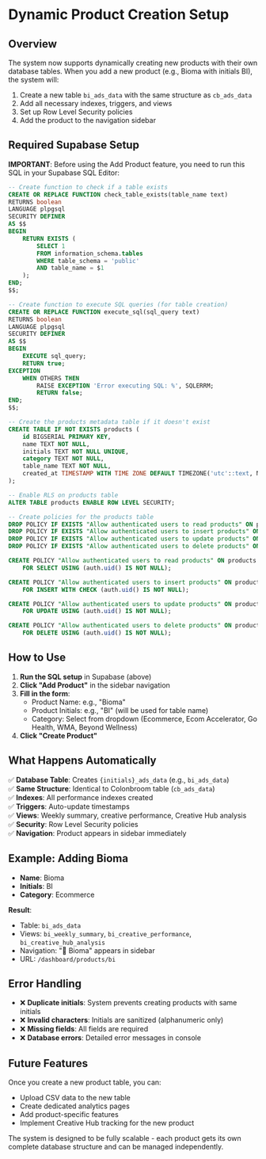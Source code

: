 # Dynamic Product Creation Setup

## Overview
The system now supports dynamically creating new products with their own database tables. When you add a new product (e.g., Bioma with initials BI), the system will:

1. Create a new table `bi_ads_data` with the same structure as `cb_ads_data`
2. Add all necessary indexes, triggers, and views
3. Set up Row Level Security policies
4. Add the product to the navigation sidebar

## Required Supabase Setup

**IMPORTANT**: Before using the Add Product feature, you need to run this SQL in your Supabase SQL Editor:

```sql
-- Create function to check if a table exists
CREATE OR REPLACE FUNCTION check_table_exists(table_name text)
RETURNS boolean
LANGUAGE plpgsql
SECURITY DEFINER
AS $$
BEGIN
    RETURN EXISTS (
        SELECT 1 
        FROM information_schema.tables 
        WHERE table_schema = 'public' 
        AND table_name = $1
    );
END;
$$;

-- Create function to execute SQL queries (for table creation)
CREATE OR REPLACE FUNCTION execute_sql(sql_query text)
RETURNS boolean
LANGUAGE plpgsql
SECURITY DEFINER
AS $$
BEGIN
    EXECUTE sql_query;
    RETURN true;
EXCEPTION
    WHEN OTHERS THEN
        RAISE EXCEPTION 'Error executing SQL: %', SQLERRM;
        RETURN false;
END;
$$;

-- Create the products metadata table if it doesn't exist
CREATE TABLE IF NOT EXISTS products (
    id BIGSERIAL PRIMARY KEY,
    name TEXT NOT NULL,
    initials TEXT NOT NULL UNIQUE,
    category TEXT NOT NULL,
    table_name TEXT NOT NULL,
    created_at TIMESTAMP WITH TIME ZONE DEFAULT TIMEZONE('utc'::text, NOW()) NOT NULL
);

-- Enable RLS on products table
ALTER TABLE products ENABLE ROW LEVEL SECURITY;

-- Create policies for the products table
DROP POLICY IF EXISTS "Allow authenticated users to read products" ON products;
DROP POLICY IF EXISTS "Allow authenticated users to insert products" ON products;
DROP POLICY IF EXISTS "Allow authenticated users to update products" ON products;
DROP POLICY IF EXISTS "Allow authenticated users to delete products" ON products;

CREATE POLICY "Allow authenticated users to read products" ON products
    FOR SELECT USING (auth.uid() IS NOT NULL);

CREATE POLICY "Allow authenticated users to insert products" ON products
    FOR INSERT WITH CHECK (auth.uid() IS NOT NULL);

CREATE POLICY "Allow authenticated users to update products" ON products
    FOR UPDATE USING (auth.uid() IS NOT NULL);

CREATE POLICY "Allow authenticated users to delete products" ON products
    FOR DELETE USING (auth.uid() IS NOT NULL);
```

## How to Use

1. **Run the SQL setup** in Supabase (above)
2. **Click "Add Product"** in the sidebar navigation
3. **Fill in the form**:
   - Product Name: e.g., "Bioma"
   - Product Initials: e.g., "BI" (will be used for table name)
   - Category: Select from dropdown (Ecommerce, Ecom Accelerator, Go Health, WMA, Beyond Wellness)
4. **Click "Create Product"**

## What Happens Automatically

✅ **Database Table**: Creates `{initials}_ads_data` (e.g., `bi_ads_data`)  
✅ **Same Structure**: Identical to Colonbroom table (`cb_ads_data`)  
✅ **Indexes**: All performance indexes created  
✅ **Triggers**: Auto-update timestamps  
✅ **Views**: Weekly summary, creative performance, Creative Hub analysis  
✅ **Security**: Row Level Security policies  
✅ **Navigation**: Product appears in sidebar immediately  

## Example: Adding Bioma

- **Name**: Bioma
- **Initials**: BI
- **Category**: Ecommerce

**Result**: 
- Table: `bi_ads_data`
- Views: `bi_weekly_summary`, `bi_creative_performance`, `bi_creative_hub_analysis`
- Navigation: "💊 Bioma" appears in sidebar
- URL: `/dashboard/products/bi`

## Error Handling

- ❌ **Duplicate initials**: System prevents creating products with same initials
- ❌ **Invalid characters**: Initials are sanitized (alphanumeric only)
- ❌ **Missing fields**: All fields are required
- ❌ **Database errors**: Detailed error messages in console

## Future Features

Once you create a new product table, you can:
- Upload CSV data to the new table
- Create dedicated analytics pages
- Add product-specific features
- Implement Creative Hub tracking for the new product

The system is designed to be fully scalable - each product gets its own complete database structure and can be managed independently. 